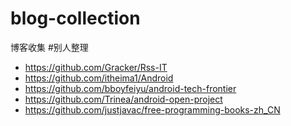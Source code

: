 # blog-collection
博客收集
#别人整理
* https://github.com/Gracker/Rss-IT
* https://github.com/itheima1/Android
* https://github.com/bboyfeiyu/android-tech-frontier
* https://github.com/Trinea/android-open-project
* https://github.com/justjavac/free-programming-books-zh_CN
